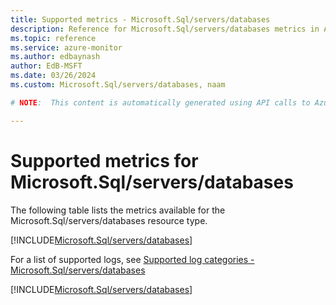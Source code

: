 ```yaml
---
title: Supported metrics - Microsoft.Sql/servers/databases
description: Reference for Microsoft.Sql/servers/databases metrics in Azure Monitor.
ms.topic: reference
ms.service: azure-monitor
ms.author: edbaynash
author: EdB-MSFT
ms.date: 03/26/2024
ms.custom: Microsoft.Sql/servers/databases, naam

# NOTE:  This content is automatically generated using API calls to Azure. Any edits made on these files will be overwritten in the next run of the script. 

---
```


  
# Supported metrics for Microsoft.Sql/servers/databases
  
The following table lists the metrics available for the Microsoft.Sql/servers/databases resource type.  
  
  
[!INCLUDE[Microsoft.Sql/servers/databases](./includes/metrics-headings-include.md)]  
  
  
  
For a list of supported logs, see [Supported log categories - Microsoft.Sql/servers/databases](../supported-logs/microsoft-sql-servers-databases-logs.md)  
  
 

[!INCLUDE[Microsoft.Sql/servers/databases](./includes/microsoft-sql-servers-databases-metrics-include.md)]
